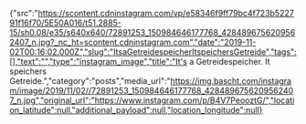 {"src":"https://scontent.cdninstagram.com/vp/e58346f9ff79bc4f723b522791f16f70/5E50A016/t51.2885-15/sh0.08/e35/s640x640/72891253_150984646177768_4284896756209562407_n.jpg?_nc_ht=scontent.cdninstagram.com","date":"2019-11-02T00:16:02.000Z","slug":"ItsaGetreidespeicherItspeichersGetreide","tags":[],"text":"","type":"instagram_image","title":"It's a Getreidespeicher. It speichers Getreide.","category":"posts","media_url":"https://img.bascht.com/instagram/image/2019/11/02//72891253_150984646177768_4284896756209562407_n.jpg","original_url":"https://www.instagram.com/p/B4V7PeooztG/","location_latitude":null,"additional_payload":null,"location_longitude":null}